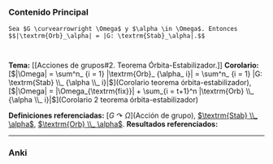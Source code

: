 ### Contenido Principal

```ad-theorem
Sea $G \curvearrowright \Omega$ y $\alpha \in \Omega$. Entonces
$$|\textrm{Orb}_\alpha| = |G: \textrm{Stab}_\alpha|.$$
```

```ad-proof


```

**Tema:** [[Acciones de grupos#2. Teorema Órbita-Estabilizador.]]
**Corolario:** [$|\Omega| = \sum^n_ {i = 1} |\textrm{Orb}_ {\alpha_ i}| = \sum^n_ {i = 1} |G: \textrm{Stab} \\_ {\alpha \\_ i}|$](Corolario teorema órbita-estabilizador), [$|\Omega| = |\Omega_{\textrm{fix}}| + \sum_{i = t+1}^n |\textrm{Orb} \\_ {\alpha \\_ i}|$](Corolario 2 teorema órbita-estabilizador)

**Definiciones referenciadas:** [$G \curvearrowright \Omega$](Acción de grupo), [$\textrm{Stab} \\_ \alpha$](Estabilizador), [$\textrm{Orb} \\_ \alpha$](Órbita).
**Resultados referenciados:**

---
### Anki
